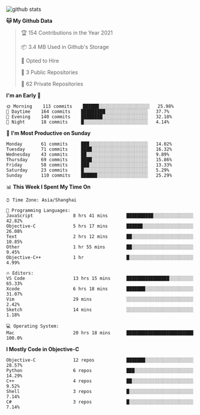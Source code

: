 
![github stats](https://github-readme-stats.vercel.app/api?username=ChesterYue&show_icons=true&count_private=true)

<!-- ![wakatime](https://github-readme-stats.vercel.app/api/wakatime?username=ChesterYue&layout=compact) -->

<!-- ![wakatime](https://github-readme-stats.vercel.app/api/top-langs/?username=ChesterYue&layout=compact) -->

<!--START_SECTION:waka-->
**🐱 My Github Data** 

> 🏆 154 Contributions in the Year 2021
 > 
> 📦 3.4 MB Used in Github's Storage 
 > 
> 💼 Opted to Hire
 > 
> 📜 3 Public Repositories 
 > 
> 🔑 62 Private Repositories  
 > 
**I'm an Early 🐤** 

```text
🌞 Morning    113 commits    ██████░░░░░░░░░░░░░░░░░░░   25.98% 
🌆 Daytime    164 commits    █████████░░░░░░░░░░░░░░░░   37.7% 
🌃 Evening    140 commits    ████████░░░░░░░░░░░░░░░░░   32.18% 
🌙 Night      18 commits     █░░░░░░░░░░░░░░░░░░░░░░░░   4.14%

```
📅 **I'm Most Productive on Sunday** 

```text
Monday       61 commits     ███░░░░░░░░░░░░░░░░░░░░░░   14.02% 
Tuesday      71 commits     ████░░░░░░░░░░░░░░░░░░░░░   16.32% 
Wednesday    43 commits     ██░░░░░░░░░░░░░░░░░░░░░░░   9.89% 
Thursday     69 commits     ████░░░░░░░░░░░░░░░░░░░░░   15.86% 
Friday       58 commits     ███░░░░░░░░░░░░░░░░░░░░░░   13.33% 
Saturday     23 commits     █░░░░░░░░░░░░░░░░░░░░░░░░   5.29% 
Sunday       110 commits    ██████░░░░░░░░░░░░░░░░░░░   25.29%

```


📊 **This Week I Spent My Time On** 

```text
⌚︎ Time Zone: Asia/Shanghai

💬 Programming Languages: 
JavaScript               8 hrs 41 mins       ██████████░░░░░░░░░░░░░░░   42.82% 
Objective-C              5 hrs 17 mins       ██████░░░░░░░░░░░░░░░░░░░   26.08% 
Text                     2 hrs 12 mins       ██░░░░░░░░░░░░░░░░░░░░░░░   10.85% 
Other                    1 hr 55 mins        ██░░░░░░░░░░░░░░░░░░░░░░░   9.45% 
Objective-C++            1 hr                █░░░░░░░░░░░░░░░░░░░░░░░░   4.99%

🔥 Editors: 
VS Code                  13 hrs 15 mins      ████████████████░░░░░░░░░   65.33% 
Xcode                    6 hrs 18 mins       ███████░░░░░░░░░░░░░░░░░░   31.07% 
Vim                      29 mins             ░░░░░░░░░░░░░░░░░░░░░░░░░   2.42% 
Sketch                   14 mins             ░░░░░░░░░░░░░░░░░░░░░░░░░   1.18%

💻 Operating System: 
Mac                      20 hrs 18 mins      █████████████████████████   100.0%

```

**I Mostly Code in Objective-C** 

```text
Objective-C              12 repos            ███████░░░░░░░░░░░░░░░░░░   28.57% 
Python                   6 repos             ███░░░░░░░░░░░░░░░░░░░░░░   14.29% 
C++                      4 repos             ██░░░░░░░░░░░░░░░░░░░░░░░   9.52% 
Shell                    3 repos             █░░░░░░░░░░░░░░░░░░░░░░░░   7.14% 
C#                       3 repos             █░░░░░░░░░░░░░░░░░░░░░░░░   7.14%

```



<!--END_SECTION:waka-->